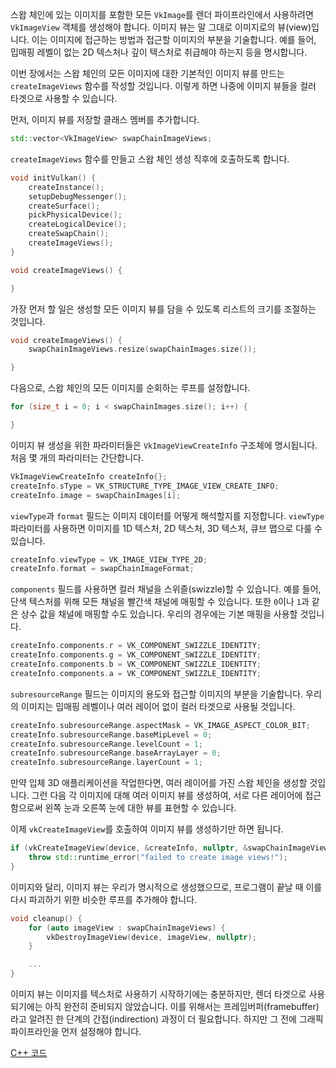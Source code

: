 스왑 체인에 있는 이미지를 포함한 모든 `VkImage`를 렌더 파이프라인에서 사용하려면 `VkImageView` 객체를 생성해야 합니다. 이미지 뷰는 말 그대로 이미지로의 뷰(view)입니다. 이는 이미지에 접근하는 방법과 접근할 이미지의 부분을 기술합니다. 예를 들어, 밉매핑 레벨이 없는 2D 텍스처나 깊이 텍스처로 취급해야 하는지 등을 명시합니다.

이번 장에서는 스왑 체인의 모든 이미지에 대한 기본적인 이미지 뷰를 만드는 `createImageViews` 함수를 작성할 것입니다. 이렇게 하면 나중에 이미지 뷰들을 컬러 타겟으로 사용할 수 있습니다.

먼저, 이미지 뷰를 저장할 클래스 멤버를 추가합니다.

```c++
std::vector<VkImageView> swapChainImageViews;
```

`createImageViews` 함수를 만들고 스왑 체인 생성 직후에 호출하도록 합니다.

```c++
void initVulkan() {
    createInstance();
    setupDebugMessenger();
    createSurface();
    pickPhysicalDevice();
    createLogicalDevice();
    createSwapChain();
    createImageViews();
}

void createImageViews() {

}
```

가장 먼저 할 일은 생성할 모든 이미지 뷰를 담을 수 있도록 리스트의 크기를 조절하는 것입니다.

```c++
void createImageViews() {
    swapChainImageViews.resize(swapChainImages.size());

}
```

다음으로, 스왑 체인의 모든 이미지를 순회하는 루프를 설정합니다.

```c++
for (size_t i = 0; i < swapChainImages.size(); i++) {

}
```

이미지 뷰 생성을 위한 파라미터들은 `VkImageViewCreateInfo` 구조체에 명시됩니다. 처음 몇 개의 파라미터는 간단합니다.

```c++
VkImageViewCreateInfo createInfo{};
createInfo.sType = VK_STRUCTURE_TYPE_IMAGE_VIEW_CREATE_INFO;
createInfo.image = swapChainImages[i];
```

`viewType`과 `format` 필드는 이미지 데이터를 어떻게 해석할지를 지정합니다. `viewType` 파라미터를 사용하면 이미지를 1D 텍스처, 2D 텍스처, 3D 텍스처, 큐브 맵으로 다룰 수 있습니다.

```c++
createInfo.viewType = VK_IMAGE_VIEW_TYPE_2D;
createInfo.format = swapChainImageFormat;
```

`components` 필드를 사용하면 컬러 채널을 스위즐(swizzle)할 수 있습니다. 예를 들어, 단색 텍스처를 위해 모든 채널을 빨간색 채널에 매핑할 수 있습니다. 또한 `0`이나 `1`과 같은 상수 값을 채널에 매핑할 수도 있습니다. 우리의 경우에는 기본 매핑을 사용할 것입니다.

```c++
createInfo.components.r = VK_COMPONENT_SWIZZLE_IDENTITY;
createInfo.components.g = VK_COMPONENT_SWIZZLE_IDENTITY;
createInfo.components.b = VK_COMPONENT_SWIZZLE_IDENTITY;
createInfo.components.a = VK_COMPONENT_SWIZZLE_IDENTITY;
```

`subresourceRange` 필드는 이미지의 용도와 접근할 이미지의 부분을 기술합니다. 우리의 이미지는 밉매핑 레벨이나 여러 레이어 없이 컬러 타겟으로 사용될 것입니다.

```c++
createInfo.subresourceRange.aspectMask = VK_IMAGE_ASPECT_COLOR_BIT;
createInfo.subresourceRange.baseMipLevel = 0;
createInfo.subresourceRange.levelCount = 1;
createInfo.subresourceRange.baseArrayLayer = 0;
createInfo.subresourceRange.layerCount = 1;
```

만약 입체 3D 애플리케이션을 작업한다면, 여러 레이어를 가진 스왑 체인을 생성할 것입니다. 그런 다음 각 이미지에 대해 여러 이미지 뷰를 생성하여, 서로 다른 레이어에 접근함으로써 왼쪽 눈과 오른쪽 눈에 대한 뷰를 표현할 수 있습니다.

이제 `vkCreateImageView`를 호출하여 이미지 뷰를 생성하기만 하면 됩니다.

```c++
if (vkCreateImageView(device, &createInfo, nullptr, &swapChainImageViews[i]) != VK_SUCCESS) {
    throw std::runtime_error("failed to create image views!");
}
```

이미지와 달리, 이미지 뷰는 우리가 명시적으로 생성했으므로, 프로그램이 끝날 때 이를 다시 파괴하기 위한 비슷한 루프를 추가해야 합니다.

```c++
void cleanup() {
    for (auto imageView : swapChainImageViews) {
        vkDestroyImageView(device, imageView, nullptr);
    }

    ...
}
```

이미지 뷰는 이미지를 텍스처로 사용하기 시작하기에는 충분하지만, 렌더 타겟으로 사용되기에는 아직 완전히 준비되지 않았습니다. 이를 위해서는 프레임버퍼(framebuffer)라고 알려진 한 단계의 간접(indirection) 과정이 더 필요합니다. 하지만 그 전에 그래픽 파이프라인을 먼저 설정해야 합니다.

[C++ 코드](/code/07_image_views.cpp)